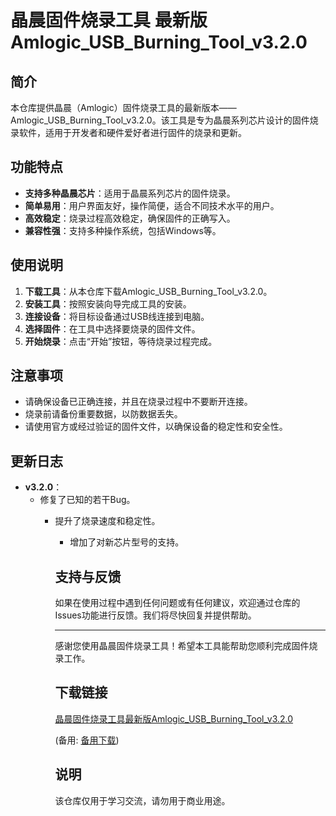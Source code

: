# 晶晨固件烧录工具 最新版Amlogic_USB_Burning_Tool_v3.2.0

## 简介

本仓库提供晶晨（Amlogic）固件烧录工具的最新版本——Amlogic_USB_Burning_Tool_v3.2.0。该工具是专为晶晨系列芯片设计的固件烧录软件，适用于开发者和硬件爱好者进行固件的烧录和更新。

## 功能特点

- **支持多种晶晨芯片**：适用于晶晨系列芯片的固件烧录。
- **简单易用**：用户界面友好，操作简便，适合不同技术水平的用户。
- **高效稳定**：烧录过程高效稳定，确保固件的正确写入。
- **兼容性强**：支持多种操作系统，包括Windows等。

## 使用说明

1. **下载工具**：从本仓库下载Amlogic_USB_Burning_Tool_v3.2.0。
2. **安装工具**：按照安装向导完成工具的安装。
3. **连接设备**：将目标设备通过USB线连接到电脑。
4. **选择固件**：在工具中选择要烧录的固件文件。
5. **开始烧录**：点击“开始”按钮，等待烧录过程完成。

## 注意事项

- 请确保设备已正确连接，并且在烧录过程中不要断开连接。
- 烧录前请备份重要数据，以防数据丢失。
- 请使用官方或经过验证的固件文件，以确保设备的稳定性和安全性。

## 更新日志

- **v3.2.0**：
  - 修复了已知的若干Bug。
    - 提升了烧录速度和稳定性。
      - 增加了对新芯片型号的支持。

      ## 支持与反馈

      如果在使用过程中遇到任何问题或有任何建议，欢迎通过仓库的Issues功能进行反馈。我们将尽快回复并提供帮助。

      ---

      感谢您使用晶晨固件烧录工具！希望本工具能帮助您顺利完成固件烧录工作。

      ## 下载链接
      [晶晨固件烧录工具最新版Amlogic_USB_Burning_Tool_v3.2.0](https://pan.quark.cn/s/8a3cf14c28aa) 

      (备用: [备用下载](https://pan.baidu.com/s/1pDF2-sHWqtxMD1O3ltbioA?pwd=1234))

      ## 说明

      该仓库仅用于学习交流，请勿用于商业用途。
